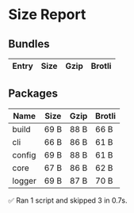 # Size Report

## Bundles

| Entry | Size | Gzip | Brotli |
| ----- | ---- | ---- | ------ |

## Packages

| Name   | Size | Gzip | Brotli |
| ------ | ---- | ---- | ------ |
| build  | 69 B | 88 B | 66 B   |
| cli    | 66 B | 86 B | 61 B   |
| config | 69 B | 88 B | 61 B   |
| core   | 67 B | 86 B | 62 B   |
| logger | 69 B | 87 B | 70 B   |

✅ Ran 1 script and skipped 3 in 0.7s.
